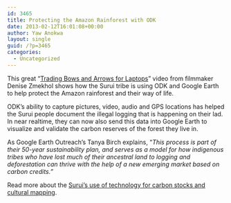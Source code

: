 ```yaml
---
id: 3465
title: Protecting the Amazon Rainforest with ODK
date: 2013-02-12T16:01:08+00:00
author: Yaw Anokwa
layout: single
guid: /?p=3465
categories:
  - Uncategorized
---
```

This great &#8220;[Trading Bows and Arrows for Laptops](https://www.youtube.com/watch?v=LvJYdoTssMQ)&#8221; video from filmmaker Denise Zmekhol shows how the Surui tribe is using ODK and Google Earth to help protect the Amazon rainforest and their way of life.

ODK&#8217;s ability to capture pictures, video, audio and GPS locations has helped the Surui people document the illegal logging that is happening on their lad. In near realtime, they can now also send this data into Google Earth to visualize and validate the carbon reserves of the forest they live in.



As Google Earth Outreach&#8217;s Tanya Birch explains, &#8220;_This process is part of their 50-year sustainability plan, and serves as a model for how indigenous tribes who have lost much of their ancestral land to logging and deforestation can thrive with the help of a new emerging market based on carbon credits.&#8221;_

Read more about the [Surui&#8217;s use of technology for carbon stocks and cultural mapping](http://google-latlong.blogspot.com/2012/05/carbon-stocks-and-cultural-mapping-in.html).
